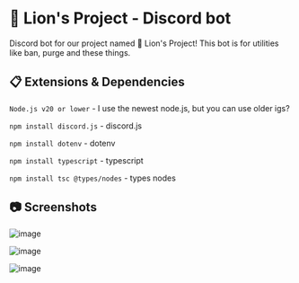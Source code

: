 # 🦁 Lion's Project - Discord bot

Discord bot for our project named 🦁 Lion's Project! This bot is for utilities like ban, purge and these things.

## 📋 Extensions & Dependencies

`Node.js v20 or lower` - I use the newest node.js, but you can use older igs?

`npm install discord.js` - discord.js

`npm install dotenv` - dotenv

`npm install typescript` - typescript

`npm install tsc @types/nodes` - types nodes

## 📷 Screenshots

![image](https://github.com/L0stedMrlion/lionsproject-dsbot/assets/87368344/4e7f157c-5948-44c3-b44b-507c3fd1101b) 

![image](https://github.com/L0stedMrlion/lionsproject-dsbot/assets/87368344/edf82bd8-b929-4607-b593-6c0e69774ece) 

![image](https://github.com/L0stedMrlion/lionsproject-dsbot/assets/87368344/2a085b9e-045f-4452-8b4d-50c0ef03b0c8)


